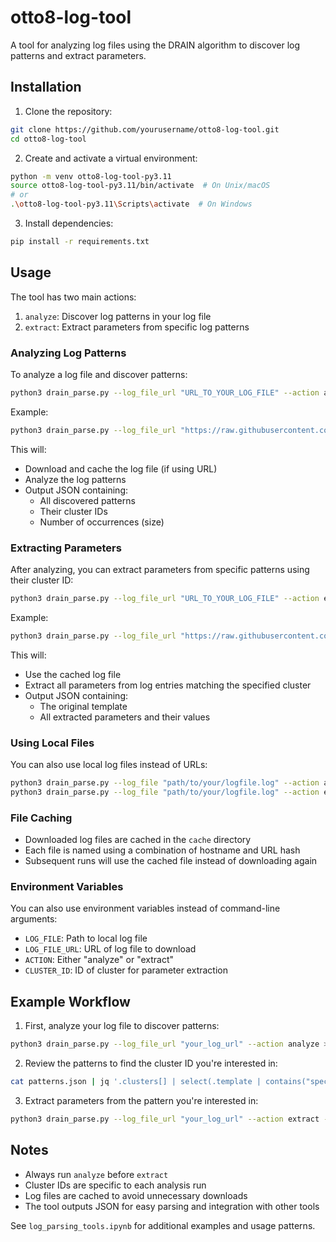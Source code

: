 # otto8-log-tool

A tool for analyzing log files using the DRAIN algorithm to discover log patterns and extract parameters.

## Installation

1. Clone the repository:

```bash
git clone https://github.com/yourusername/otto8-log-tool.git
cd otto8-log-tool
```

2. Create and activate a virtual environment:

```bash
python -m venv otto8-log-tool-py3.11
source otto8-log-tool-py3.11/bin/activate  # On Unix/macOS
# or
.\otto8-log-tool-py3.11\Scripts\activate  # On Windows
```

3. Install dependencies:

```bash
pip install -r requirements.txt
```

## Usage

The tool has two main actions:

1. `analyze`: Discover log patterns in your log file
2. `extract`: Extract parameters from specific log patterns

### Analyzing Log Patterns

To analyze a log file and discover patterns:

```bash
python3 drain_parse.py --log_file_url "URL_TO_YOUR_LOG_FILE" --action analyze
```

Example:

```bash
python3 drain_parse.py --log_file_url "https://raw.githubusercontent.com/logpai/loghub/refs/heads/master/OpenStack/OpenStack_2k.log" --action analyze
```

This will:

- Download and cache the log file (if using URL)
- Analyze the log patterns
- Output JSON containing:
  - All discovered patterns
  - Their cluster IDs
  - Number of occurrences (size)

### Extracting Parameters

After analyzing, you can extract parameters from specific patterns using their cluster ID:

```bash
python3 drain_parse.py --log_file_url "URL_TO_YOUR_LOG_FILE" --action extract --cluster_id <ID>
```

Example:

```bash
python3 drain_parse.py --log_file_url "https://raw.githubusercontent.com/logpai/loghub/refs/heads/master/OpenStack/OpenStack_2k.log" --action extract --cluster_id 1
```

This will:

- Use the cached log file
- Extract all parameters from log entries matching the specified cluster
- Output JSON containing:
  - The original template
  - All extracted parameters and their values

### Using Local Files

You can also use local log files instead of URLs:

```bash
python3 drain_parse.py --log_file "path/to/your/logfile.log" --action analyze
python3 drain_parse.py --log_file "path/to/your/logfile.log" --action extract --cluster_id 1
```

### File Caching

- Downloaded log files are cached in the `cache` directory
- Each file is named using a combination of hostname and URL hash
- Subsequent runs will use the cached file instead of downloading again

### Environment Variables

You can also use environment variables instead of command-line arguments:

- `LOG_FILE`: Path to local log file
- `LOG_FILE_URL`: URL of log file to download
- `ACTION`: Either "analyze" or "extract"
- `CLUSTER_ID`: ID of cluster for parameter extraction

## Example Workflow

1. First, analyze your log file to discover patterns:

```bash
python3 drain_parse.py --log_file_url "your_log_url" --action analyze > patterns.json
```

2. Review the patterns to find the cluster ID you're interested in:

```bash
cat patterns.json | jq '.clusters[] | select(.template | contains("specific text"))'
```

3. Extract parameters from the pattern you're interested in:

```bash
python3 drain_parse.py --log_file_url "your_log_url" --action extract --cluster_id 1
```

## Notes

- Always run `analyze` before `extract`
- Cluster IDs are specific to each analysis run
- Log files are cached to avoid unnecessary downloads
- The tool outputs JSON for easy parsing and integration with other tools

See `log_parsing_tools.ipynb` for additional examples and usage patterns.
